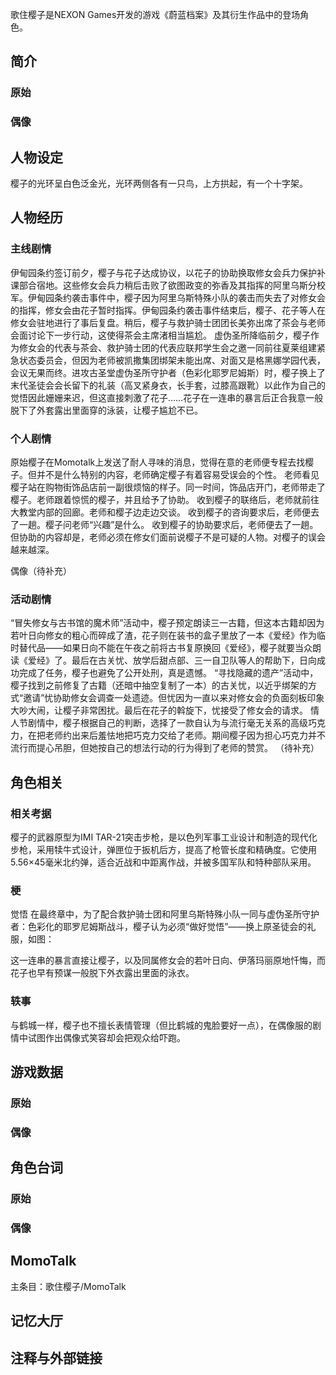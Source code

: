 歌住樱子是NEXON Games开发的游戏《蔚蓝档案》及其衍生作品中的登场角色。

## 简介

### 原始

### 偶像

## 人物设定
樱子的光环呈白色泛金光，光环两侧各有一只鸟，上方拱起，有一个十字架。

## 人物经历

### 主线剧情
伊甸园条约签订前夕，樱子与花子达成协议，以花子的协助换取修女会兵力保护补课部合宿地。这些修女会兵力稍后击败了欲图政变的弥香及其指挥的阿里乌斯分校军。伊甸园条约袭击事件中，樱子因为阿里乌斯特殊小队的袭击而失去了对修女会的指挥，修女会由花子暂时指挥。伊甸园条约袭击事件结束后，樱子、花子等人在修女会驻地进行了事后复盘。稍后，樱子与救护骑士团团长美弥出席了茶会与老师会面讨论下一步行动，这使得茶会主席渚相当尴尬。
虚伪圣所降临前夕，樱子作为修女会的代表与茶会、救护骑士团的代表应联邦学生会之邀一同前往夏莱组建紧急状态委员会，但因为老师被凯撒集团绑架未能出席、对面又是格黑娜学园代表，会议无果而终。进攻古圣堂虚伪圣所守护者（色彩化耶罗尼姆斯）时，樱子换上了末代圣徒会会长留下的礼装（高叉紧身衣，长手套，过膝高跟靴）以此作为自己的觉悟因此姗姗来迟，但这直接刺激了花子……花子在一连串的暴言后正合我意一般脱下了外套露出里面穿的泳装，让樱子尴尬不已。

### 个人剧情
原始樱子在Momotalk上发送了耐人寻味的消息，觉得在意的老师便专程去找樱子。但并不是什么特别的内容，老师确定樱子有着容易受误会的个性。
老师看见樱子站在购物街饰品店前一副很烦恼的样子。同一时间，饰品店开门，老师带走了樱子。老师跟着惊慌的樱子，并且给予了协助。
收到樱子的联络后，老师就前往大教堂内部的回廊。老师和樱子边走边交谈。
收到樱子的咨询要求后，老师便去了一趟。樱子问老师“兴趣”是什么。
收到樱子的协助要求后，老师便去了一趟。但协助的内容却是，老师必须在修女们面前说樱子不是可疑的人物。对樱子的误会越来越深。

偶像（待补充）

### 活动剧情
“冒失修女与古书馆的魔术师”活动中，樱子预定朗读三一古籍，但这本古籍却因为若叶日向修女的粗心而碎成了渣，花子则在装书的盒子里放了一本《爱经》作为临时替代品——如果日向不能在午夜之前将古书复原换回《爱经》，樱子就要当众朗读《爱经》了。最后在古关忧、放学后甜点部、三一自卫队等人的帮助下，日向成功完成了任务，樱子也避免了公开处刑，真是遗憾。
“寻找隐藏的遗产”活动中，樱子找到之前修复了古籍（还暗中抽空复制了一本）的古关忧，以近乎绑架的方式“邀请”忧协助修女会调查一处遗迹。但忧因为一直以来对修女会的负面刻板印象大吵大闹，让樱子非常困扰。最后在花子的斡旋下，忧接受了修女会的请求。
情人节剧情中，樱子根据自己的判断，选择了一款自认为与流行毫无关系的高级巧克力，在把老师约出来后羞怯地把巧克力交给了老师。期间樱子因为担心巧克力并不流行而提心吊胆，但她按自己的想法行动的行为得到了老师的赞赏。
（待补充）

## 角色相关

### 相关考据

樱子的武器原型为IMI TAR-21突击步枪，是以色列军事工业设计和制造的现代化步枪，采用犊牛式设计，弹匣位于扳机后方，提高了枪管长度和精确度。它使用5.56×45毫米北约弹，适合近战和中距离作战，并被多国军队和特种部队采用。

### 梗
觉悟
在最终章中，为了配合救护骑士团和阿里乌斯特殊小队一同与虚伪圣所守护者：色彩化的耶罗尼姆斯战斗，樱子认为必须“做好觉悟”——换上原圣徒会的礼服，如图：

这一连串的暴言直接让樱子，以及同属修女会的若叶日向、伊落玛丽原地忏悔，而花子也早有预谋一般脱下外衣露出里面的泳衣。

### 轶事
与鹤城一样，樱子也不擅长表情管理（但比鹤城的鬼脸要好一点），在偶像服的剧情中试图作出偶像式笑容却会把观众给吓跑。

## 游戏数据

### 原始

### 偶像

## 角色台词

### 原始

### 偶像

## MomoTalk
主条目：歌住樱子/MomoTalk

## 记忆大厅

		

## 注释与外部链接